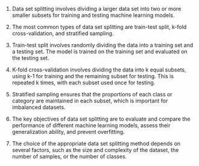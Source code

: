 1. Data set splitting involves dividing a larger data set into two or more smaller subsets for training and testing machine learning models.

2. The most common types of data set splitting are train-test split, k-fold cross-validation, and stratified sampling.

3. Train-test split involves randomly dividing the data into a training set and a testing set. The model is trained on the training set and evaluated on the testing set.

4. K-fold cross-validation involves dividing the data into k equal subsets, using k-1 for training and the remaining subset for testing. This is repeated k times, with each subset used once for testing.

5. Stratified sampling ensures that the proportions of each class or category are maintained in each subset, which is important for imbalanced datasets.

6. The key objectives of data set splitting are to evaluate and compare the performance of different machine learning models, assess their generalization ability, and prevent overfitting.

7. The choice of the appropriate data set splitting method depends on several factors, such as the size and complexity of the dataset, the number of samples, or the number of classes.